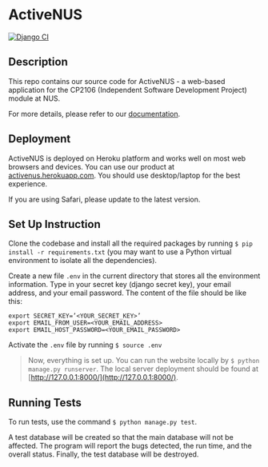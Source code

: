 # ActiveNUS

[![Django CI](https://github.com/nvbinh15/ActiveNUS/actions/workflows/django.yml/badge.svg?branch=main)](https://github.com/nvbinh15/ActiveNUS/actions/workflows/django.yml)

## Description
This repo contains our source code for ActiveNUS - a web-based application for the CP2106 (Independent Software Development Project) module at NUS.

For more details, please refer to our [documentation](https://nvbinh15.github.io/ActiveNUS/).

## Deployment
ActiveNUS is deployed on Heroku platform and works well on most web browsers and devices. You can use our product at [activenus.herokuapp.com](https://activenus.herokuapp.com/). You should use desktop/laptop for the best experience.

If you are using Safari, please update to the latest version.

## Set Up Instruction

Clone the codebase and install all the required packages by running `$ pip install -r requirements.txt` (you may want to use a Python virtual environment to isolate all the dependencies).

Create a new file `.env` in the current directory that stores all the environment information. Type in your secret key (django secret key), your email address, and your email password. The content of the file should be like this:

```
export SECRET_KEY=’<YOUR_SECRET_KEY>’
export EMAIL_FROM_USER=<YOUR_EMAIL_ADDRESS>
export EMAIL_HOST_PASSWORD=<YOUR_EMAIL_PASSWORD>
```

Activate the `.env` file by running `$ source .env`

> Now, everything is set up. You can run the website locally by `$ python manage.py runserver`. The local server deployment should be found at [http://127.0.0.1:8000/](http://127.0.0.1:8000/).

## Running Tests

To run tests, use the command `$ python manage.py test`.

A test database will be created so that the main database will not be affected. The program will report the bugs detected, the run time, and the overall status. Finally, the test database will be destroyed.
